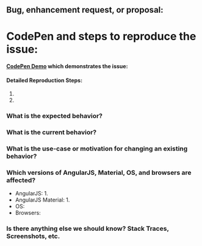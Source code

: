 <!-- 
Filling out this template is required! Do not delete it when submitting your issue! Without this information, your issue may be auto-closed. 

Please submit AngularJS Material questions to the [AngularJS Material Forum](https://groups.google.com/forum/#!forum/ngmaterial) instead of submitting an issue.

---------------------------------------------------------------------
This repo is for AngularJS Material, not Angular Material or the CDK.
---------------------------------------------------------------------

Please submit Angular Material and CDK questions [here](https://groups.google.com/forum/#!forum/angular-material2) and issues [here](https://github.com/angular/components/issues).
-->
## Bug, enhancement request, or proposal:

<!-- Please note that we are not accepting major feature requests, i.e. requests for new components, at this time. -->

# CodePen and steps to reproduce the issue:
#### [CodePen Demo](http://codepen.io/team/AngularMaterial/pen/bEGJdd) which demonstrates the issue: 


#### Detailed Reproduction Steps: 
1. 
1. 

### What is the expected behavior?


### What is the current behavior?


### What is the use-case or motivation for changing an existing behavior?


### Which versions of AngularJS, Material, OS, and browsers are affected?
<!-- Please note that only issues related to AngularJS 1.x and AngularJS Material 1.x should be submitted here.
Please submit Angular Material and CDK questions [here](https://groups.google.com/forum/#!forum/angular-material2) and issues [here](https://github.com/angular/components/issues).
-->
- AngularJS: 1.
- AngularJS Material: 1.
- OS: 
- Browsers: 
 
### Is there anything else we should know? Stack Traces, Screenshots, etc.


<!-- Please double check that you have provided the required reproduction steps and a Demo via CodePen, Plunker, or GitHub repo. -->
